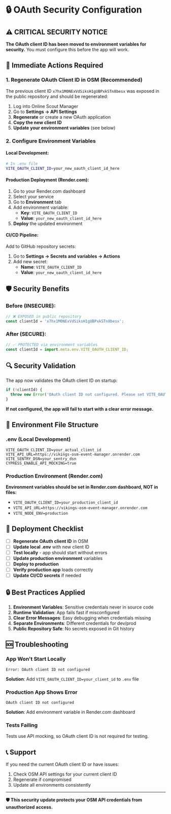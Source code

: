 # 🔒 OAuth Security Configuration

## ⚠️ CRITICAL SECURITY NOTICE

**The OAuth client ID has been moved to environment variables for security.** You must configure this before the app will work.

## 🚨 Immediate Actions Required

### 1. **Regenerate OAuth Client ID in OSM** (Recommended)
The previous client ID `x7hx1M0NExVdSiksH1gUBPxkSTn8besx` was exposed in the public repository and should be regenerated:

1. Log into Online Scout Manager
2. Go to **Settings → API Settings**
3. **Regenerate** or create a new OAuth application
4. **Copy the new client ID**
5. **Update your environment variables** (see below)

### 2. **Configure Environment Variables**

#### **Local Development:**
```bash
# In .env file
VITE_OAUTH_CLIENT_ID=your_new_oauth_client_id_here
```

#### **Production Deployment (Render.com):**
1. Go to your Render.com dashboard
2. Select your service
3. Go to **Environment** tab
4. Add environment variable:
   - **Key**: `VITE_OAUTH_CLIENT_ID`
   - **Value**: `your_new_oauth_client_id_here`
5. **Deploy** the updated environment

#### **CI/CD Pipeline:**
Add to GitHub repository secrets:
1. Go to **Settings → Secrets and variables → Actions**
2. Add new secret:
   - **Name**: `VITE_OAUTH_CLIENT_ID`
   - **Value**: `your_new_oauth_client_id_here`

## 🛡️ Security Benefits

### Before (INSECURE):
```javascript
// ❌ EXPOSED in public repository
const clientId = 'x7hx1M0NExVdSiksH1gUBPxkSTn8besx';
```

### After (SECURE):
```javascript
// ✅ PROTECTED via environment variables
const clientId = import.meta.env.VITE_OAUTH_CLIENT_ID;
```

## 🔍 Security Validation

The app now validates the OAuth client ID on startup:

```javascript
if (!clientId) {
  throw new Error('OAuth client ID not configured. Please set VITE_OAUTH_CLIENT_ID environment variable.');
}
```

**If not configured, the app will fail to start with a clear error message.**

## 📝 Environment File Structure

### **.env** (Local Development)
```env
VITE_OAUTH_CLIENT_ID=your_actual_client_id
VITE_API_URL=https://vikings-osm-event-manager.onrender.com
VITE_SENTRY_DSN=your_sentry_dsn
CYPRESS_ENABLE_API_MOCKING=true
```

### **Production Environment (Render.com)**
**Environment variables should be set in Render.com dashboard, NOT in files:**
- `VITE_OAUTH_CLIENT_ID=your_production_client_id`
- `VITE_API_URL=https://vikings-osm-event-manager.onrender.com`  
- `VITE_NODE_ENV=production`

## 🚀 Deployment Checklist

- [ ] **Regenerate OAuth client ID** in OSM
- [ ] **Update local .env** with new client ID
- [ ] **Test locally** - app should start without errors
- [ ] **Update production environment** variables
- [ ] **Deploy to production** 
- [ ] **Verify production app** loads correctly
- [ ] **Update CI/CD secrets** if needed

## 🔒 Best Practices Applied

1. **Environment Variables**: Sensitive credentials never in source code
2. **Runtime Validation**: App fails fast if misconfigured  
3. **Clear Error Messages**: Easy debugging when credentials missing
4. **Separate Environments**: Different credentials for dev/prod
5. **Public Repository Safe**: No secrets exposed in Git history

## 🆘 Troubleshooting

### **App Won't Start Locally**
```
Error: OAuth client ID not configured
```
**Solution**: Add `VITE_OAUTH_CLIENT_ID=your_client_id` to `.env` file

### **Production App Shows Error**
```
OAuth client ID not configured
```
**Solution**: Add environment variable in Render.com dashboard

### **Tests Failing**
Tests use API mocking, so OAuth client ID is not required for testing.

## 📞 Support

If you need the current OAuth client ID or have issues:
1. Check OSM API settings for your current client ID
2. Regenerate if compromised
3. Update all environments consistently

---

**🛡️ This security update protects your OSM API credentials from unauthorized access.**